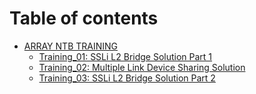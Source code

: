 # Table of contents

* [ARRAY NTB TRAINING](README.md)
  * [Training_01: SSLi L2 Bridge Solution Part 1](Month_01/Traning.md)
  * [Training_02: Multiple Link Device Sharing Solution](Month_02/Traning.md)
  * [Training_03: SSLi L2 Bridge Solution Part 2](Month_03/Traning.md)

